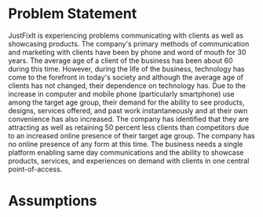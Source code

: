# Problem Statement
JustFixIt is experiencing problems communicating with clients as well as showcasing products. The company's primary methods of communication and marketing with clients have been by phone and word of mouth for 30 years. The average age of a client of the business has been about 60 during this time. However, during the life of the business, technology has come to the forefront in today's society and although the average age of clients has not changed, their dependence on technology has. Due to the increase in computer and mobile phone (particularly smartphone) use among the target age group, their demand for the ability to see products, designs, services offered, and past work instantaneously and at their own convenience has also increased. The company has identified that they are attracting as well as retaining 50 percent less clients than competitors due to an increased online presence of their target age group. The company has no online presence of any form at this time. The business needs a single platform enabling same day communications and the ability to showcase products, services, and experiences on demand with clients in one central point-of-access.

# Assumptions

